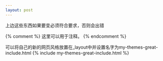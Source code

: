 ```yaml
---
layout: post
---
```


上边这些东西如果要变必须符合要求，否则会出错



{% comment %}
这里可以用于注释。
{% endcomment %}

可以将自己的新的网页风格放置在_layout中并设置名字为my-themes-great-include.html
{% include my-themes-great-include.html %}


